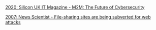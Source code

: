 [2020: Silicon UK IT Magazine - M2M: The Future of Cybersecurity](https://www.silicon.co.uk/networks/m2m/m2m-the-future-of-cybersecurity-347076)

[2007: News Scientist - File-sharing sites are being subverted for web attacks](https://www.newscientist.com/article/dn11949-file-sharing-sites-are-being-subverted-for-web-attacks/)
